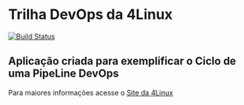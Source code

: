 # Trilha DevOps da 4Linux

<!-- Altere a Flag abaixo com sua URL do Travis -->
[![Build Status](https://travis-ci.org/matheus-aws/DevOpsLab-HelloWorld.svg?branch=master)](https://travis-ci.org/matheus-aws/DevOpsLab-HelloWorld)

## Aplicação criada para exemplificar o Ciclo de uma PipeLine DevOps


Para maiores informações acesse o [Site da 4Linux](https://www.4linux.com.br/cursos/devops)
